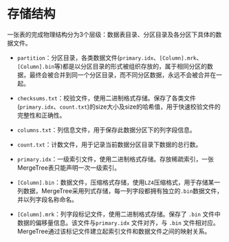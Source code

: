 # 存储结构

一张表的完成物理结构分为3个层级：数据表目录、分区目录及各分区下具体的数据文件。

* `partition`：分区目录，各类数据文件(`primary.idx`、`[Column].mrk`、`[Column].bin`等)都是以分区目录的形式被组织存放的，属于相同分区的数据，最终会被合并到同一个分区目录，而不同分区数据，永远不会被合并在一起。

* `checksums.txt`：校验文件，使用二进制格式存储。保存了各类文件(`primary.idx`、`count.txt`)的size大小及size的哈希值，用于快速校验文件的完整性和正确性。

* `columns.txt`：列信息文件，用于保存此数据分区下的列字段信息。

* `count.txt`：计数文件，用于记录当前数据分区目录下数据的总行数。

* `primary.idx`：一级索引文件，使用二进制格式存储。存放稀疏索引，一张MergeTree表只能声明一次一级索引。

* `[Column].bin`：数据文件，压缩格式存储，使用`LZ4`压缩格式，用于存储某一列数据，MergeTree采用列式存储，每一列字段都拥有独立的`.bin`数据文件，并以列字段名称命名。

* `[Column].mrk`：列字段标记文件，使用二进制格式存储。保存了 `.bin` 文件中数据的偏移量信息。该文件与`primary.idx` 文件对齐，与 `.bin` 文件相对应。MergeTree通过该标记文件建立起索引文件和数据文件之间的映射关系。
